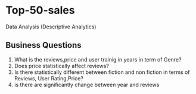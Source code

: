 # Top-50-sales
Data Analysis (Descriptive Analytics)
## Business Questions
1) What is the reviews,price and user trainig in years in term of Genre?
2) Does price  statistically affect reviews?
3) Is  there statistically different between fiction and non fiction in terms of Reviews, User Rating,Price?
4) is there are significantly change between year and reviews

